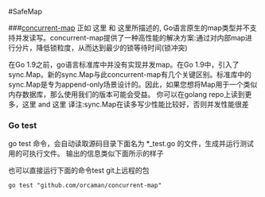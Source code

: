 #SafeMap


###[concurrent-map](https://github.com/orcaman/concurrent-map)
正如 这里 和 这里所描述的, Go语言原生的map类型并不支持并发读写。concurrent-map提供了一种高性能的解决方案:通过对内部map进行分片，降低锁粒度，从而达到最少的锁等待时间(锁冲突)

在Go 1.9之前，go语言标准库中并没有实现并发map。在Go 1.9中，引入了sync.Map。新的sync.Map与此concurrent-map有几个关键区别。标准库中的sync.Map是专为append-only场景设计的。因此，如果您想将Map用于一个类似内存数据库，那么使用我们的版本可能会受益。
你可以在golang repo上读到更多，这里 and 这里 译注:sync.Map在读多写少性能比较好，否则并发性能很差


### Go test
go test 命令，会自动读取源码目录下面名为 *_test.go 的文件，生成并运行测试用的可执行文件。
输出的信息类似下面所示的样子

也可以直接运行下面的命令test git上远程的包
```
go test "github.com/orcaman/concurrent-map"
```

